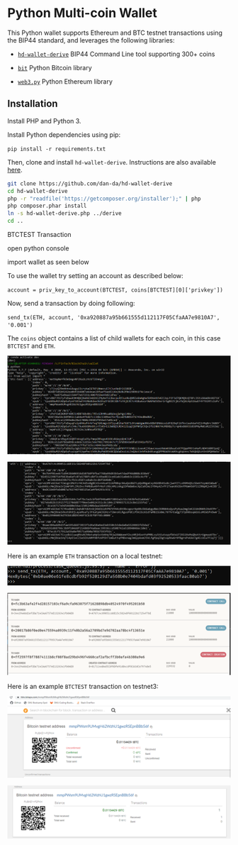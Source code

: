 # Python Multi-coin Wallet

This Python wallet supports Ethereum and BTC testnet transactions using the BIP44 standard, and leverages the following libraries:

- [`hd-wallet-derive`](https://github.com/dan-da/hd-wallet-derive) BIP44 Command Line tool supporting 300+ coins

- [`bit`](https://ofek.github.io/bit/) Python Bitcoin library

- [`web3.py`](https://github.com/ethereum/web3.py) Python Ethereum library

## Installation

Install PHP and Python 3.

Install Python dependencies using pip:

`pip install -r requirements.txt`

Then, clone and install `hd-wallet-derive`. Instructions are also available [here](https://github.com/dan-da/hd-wallet-derive#installation-and-running).

```bash
git clone https://github.com/dan-da/hd-wallet-derive
cd hd-wallet-derive
php -r "readfile('https://getcomposer.org/installer');" | php
php composer.phar install
ln -s hd-wallet-derive.php ../derive
cd ..
```

BTCTEST Transaction

open python console

import wallet as seen below

To use the wallet try setting an account as described below:

`account = priv_key_to_account(BTCTEST, coins[BTCTEST][0]['privkey'])`

Now, send a transaction by doing following:

`send_tx(ETH, account, '0xa920887a95b661555d112117F05CfaAA7e9810A7', '0.001')`

The `coins` object contains a list of child wallets for each coin, in this case `BTCTEST` and `ETH`.

![wallet-object](Images/conis-output.PNG)

![wallet-object](Images/conis-output1.PNG)

Here is an example `ETH` transaction on a local testnet:

![eth-test](Images/eth-tx-conf-ab7.PNG)

![eth-test](Images/block-explore-trans-ae0-7be.PNG)

Here is an example `BTCTEST` transaction on testnet3:

![btc-test](Images/block-explore-trans-b56f.PNG)

![btc-test](Images/block-explore-trans-conf-b56f.PNG)
